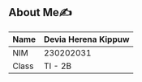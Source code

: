 ## About Me✍️

| Name  | Devia Herena Kippuw |
|-------|---------------------|
| NIM   | 230202031           |
| Class | TI - 2B             |
